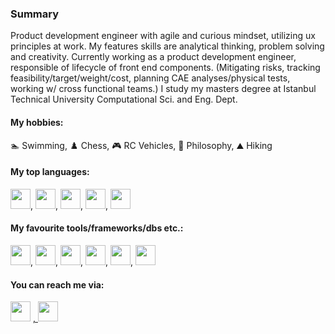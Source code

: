 ### Summary

Product development engineer with agile and curious mindset, utilizing ux principles at work. My features skills are analytical thinking, problem solving and creativity. Currently working as a product development engineer, responsible of lifecycle of front end components. (Mitigating risks, tracking feasibility/target/weight/cost, planning CAE analyses/physical tests, working w/ cross functional teams.) I study my masters degree at Istanbul Technical University Computational Sci. and Eng. Dept.

#### My hobbies:

🏊 Swimming,
♟️ Chess,
🎮 RC Vehicles,
💭 Philosophy,
⛰️ Hiking

#### My top languages:

<img height="32" width="32" src="https://cdn.simpleicons.org/javascript" />, <img height="32" width="32" src="https://cdn.simpleicons.org/go" />, <img height="32" width="32" src="https://cdn.simpleicons.org/python" />, <img height="32" width="32" src="https://cdn.simpleicons.org/fortran" />, <img height="32" width="32" src="https://cdn.simpleicons.org/cplusplus" />

#### My favourite tools/frameworks/dbs etc.:

<img height="32" width="32" src="https://cdn.simpleicons.org/nodedotjs" />, <img height="32" width="32" src="https://cdn.simpleicons.org/oracle" />, <img height="32" width="32" src="https://cdn.simpleicons.org/mongodb" />, <img height="32" width="32" src="https://cdn.simpleicons.org/nginx" />, <img height="32" width="32" src="https://cdn.simpleicons.org/tableau" />, <img height="32" width="32" src="https://cdn.simpleicons.org/firebase" />

#### You can reach me via:

<a href="https://linkedin.com/in/dorukolcmener/"><img height="32" width="32" src="https://cdn.simpleicons.org/linkedin" /></a>
<a href="https://lichess.org/@/dorukovic">, <img height="32" width="32" src="https://cdn.simpleicons.org/lichess/grey" /></a>

<!--
**dorukolcmener/dorukolcmener** is a ✨ _special_ ✨ repository because its `README.md` (this file) appears on your GitHub profile.

Here are some ideas to get you started:

- 🔭 I’m currently working on ...
- 🌱 I’m currently learning ...
- 👯 I’m looking to collaborate on ...
- 🤔 I’m looking for help with ...
- 💬 Ask me about ...
- 📫 How to reach me: ...
- 😄 Pronouns: ...
- ⚡ Fun fact: ...
-->
